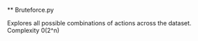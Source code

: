 ** Bruteforce.py

Explores all possible combinations of actions across the dataset. Complexity 0(2^n)